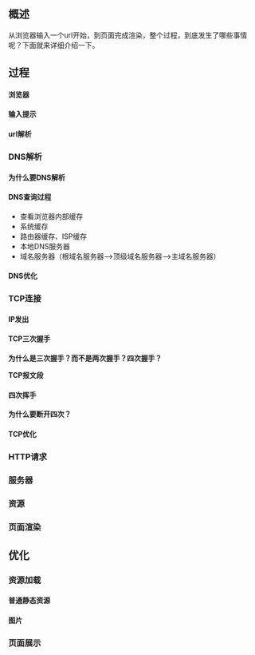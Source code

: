 ## 概述

从浏览器输入一个url开始，到页面完成渲染，整个过程，到底发生了哪些事情呢？下面就来详细介绍一下。

## 过程

#### 浏览器

#### 输入提示

#### url解析

### DNS解析

#### 为什么要DNS解析

#### DNS查询过程

* 查看浏览器内部缓存
* 系统缓存
* 路由器缓存、ISP缓存
* 本地DNS服务器
* 域名服务器（根域名服务器—>顶级域名服务器—>主域名服务器）

#### DNS优化

### TCP连接

#### IP发出

#### TCP三次握手

**为什么是三次握手？而不是两次握手？四次握手？**

**TCP报文段**

#### 四次挥手

**为什么要断开四次？**

#### TCP优化

### HTTP请求

### 服务器

### 资源

### 页面渲染

## 优化

### 资源加载

#### 普通静态资源

#### 图片

### 页面展示

